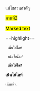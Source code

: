 แก้ไขส่วนสำคัญ 

<span style="background-color: #FFFF00">ภาพที่2</span>

<mark>Marked text</mark>

==highlight==

<code> เน้นไฮไลท์</code>

<code> <i>เน้นไฮไลท์</i> </code>

<code> <b>เน้นไฮไลท์</b> </code>

<pre><b>เน้นไฮไลท์</b></pre>

```เน้นเน้น```

